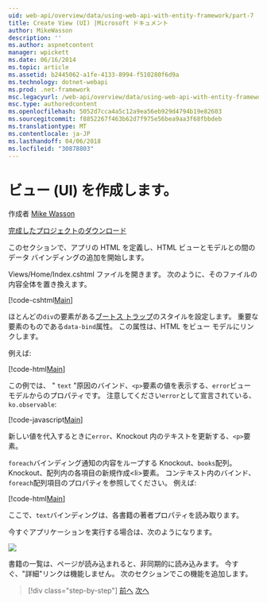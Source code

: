 ```yaml
---
uid: web-api/overview/data/using-web-api-with-entity-framework/part-7
title: Create View (UI) |Microsoft ドキュメント
author: MikeWasson
description: ''
ms.author: aspnetcontent
manager: wpickett
ms.date: 06/16/2014
ms.topic: article
ms.assetid: b2445062-a1fe-4133-8994-f510280f6d9a
ms.technology: dotnet-webapi
ms.prod: .net-framework
msc.legacyurl: /web-api/overview/data/using-web-api-with-entity-framework/part-7
msc.type: authoredcontent
ms.openlocfilehash: 5052d7cca4a5c12a9ea56eb929d4794b19e82603
ms.sourcegitcommit: f8852267f463b62d7f975e56bea9aa3f68fbbdeb
ms.translationtype: MT
ms.contentlocale: ja-JP
ms.lasthandoff: 04/06/2018
ms.locfileid: "30878803"
---
```

<a name="create-the-view-ui"></a>ビュー (UI) を作成します。
====================
作成者 [Mike Wasson](https://github.com/MikeWasson)

[完成したプロジェクトのダウンロード](https://github.com/MikeWasson/BookService)

このセクションで、アプリの HTML を定義し、HTML ビューとモデルとの間のデータ バインディングの追加を開始します。

Views/Home/Index.cshtml ファイルを開きます。 次のように、そのファイルの内容全体を置き換えます。

[!code-cshtml[Main](part-7/samples/sample1.cshtml)]

ほとんどの`div`の要素がある[ブートス トラップ](http://getbootstrap.com/)のスタイルを設定します。 重要な要素のものである`data-bind`属性。 この属性は、HTML をビュー モデルにリンクします。

例えば:

[!code-html[Main](part-7/samples/sample2.html)]

この例では、 &quot; `text` &quot;原因のバインド、`<p>`要素の値を表示する、`error`ビュー モデルからのプロパティです。 注意してください`error`として宣言されている、 `ko.observable`:

[!code-javascript[Main](part-7/samples/sample3.js)]

新しい値を代入するときに`error`、Knockout 内のテキストを更新する、`<p>`要素。

`foreach`バインディング通知の内容をループする Knockout、`books`配列。 Knockout、配列内の各項目の新規作成&lt;li&gt;要素。 コンテキスト内のバインド、`foreach`配列項目のプロパティを参照してください。 例えば:

[!code-html[Main](part-7/samples/sample4.html)]

ここで、`text`バインディングは、各書籍の著者プロパティを読み取ります。

今すぐアプリケーションを実行する場合は、次のようになります。

![](part-7/_static/image1.png)

書籍の一覧は、ページが読み込まれると、非同期的に読み込みます。 今すぐ、&quot;詳細&quot;リンクは機能しません。 次のセクションでこの機能を追加します。

> [!div class="step-by-step"]
> [前へ](part-6.md)
> [次へ](part-8.md)
